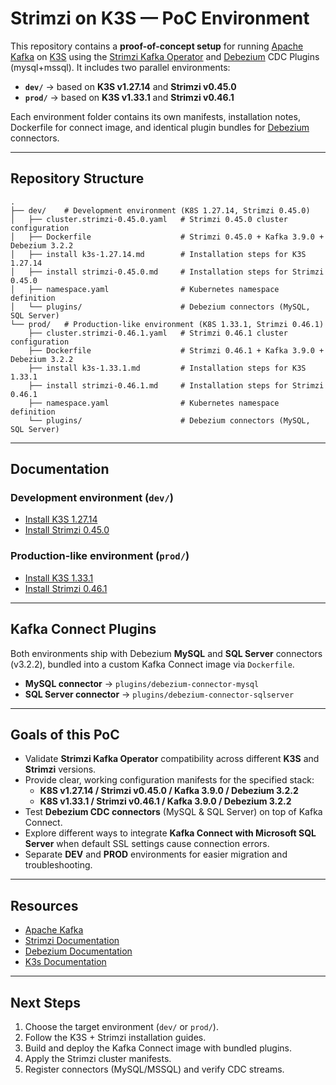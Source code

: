 # Strimzi on K3S — PoC Environment

This repository contains a **proof-of-concept setup** for running [Apache Kafka](https://kafka.apache.org/) on [K3S](https://k3s.io/) using the [Strimzi Kafka Operator](https://strimzi.io/) and [Debezium](https://debezium.io/releases/3.2/) CDC Plugins (mysql+mssql).
It includes two parallel environments:

- **`dev/`** → based on **K3S v1.27.14** and **Strimzi v0.45.0**  
- **`prod/`** → based on **K3S v1.33.1** and **Strimzi v0.46.1**

Each environment folder contains its own manifests, installation notes, Dockerfile for connect image, and identical plugin bundles for [Debezium](https://debezium.io/releases/3.2/) connectors.

---

## Repository Structure

```
.
├── dev/    # Development environment (K8S 1.27.14, Strimzi 0.45.0)
│   ├── cluster.strimzi-0.45.0.yaml   # Strimzi 0.45.0 cluster configuration
│   ├── Dockerfile                    # Strimzi 0.45.0 + Kafka 3.9.0 + Debezium 3.2.2
│   ├── install k3s-1.27.14.md        # Installation steps for K3S 1.27.14
│   ├── install strimzi-0.45.0.md     # Installation steps for Strimzi 0.45.0
│   ├── namespace.yaml                # Kubernetes namespace definition
│   └── plugins/                      # Debezium connectors (MySQL, SQL Server)
└── prod/   # Production-like environment (K8S 1.33.1, Strimzi 0.46.1)
    ├── cluster.strimzi-0.46.1.yaml   # Strimzi 0.46.1 cluster configuration
    ├── Dockerfile                    # Strimzi 0.46.1 + Kafka 3.9.0 + Debezium 3.2.2
    ├── install k3s-1.33.1.md         # Installation steps for K3S 1.33.1
    ├── install strimzi-0.46.1.md     # Installation steps for Strimzi 0.46.1
    ├── namespace.yaml                # Kubernetes namespace definition
    └── plugins/                      # Debezium connectors (MySQL, SQL Server)
```

---

## Documentation

### Development environment (`dev/`)
- [Install K3S 1.27.14](dev/install%20k3s-1.27.14.md)  
- [Install Strimzi 0.45.0](dev/install%20strimzi-0.45.0.md)  

### Production-like environment (`prod/`)
- [Install K3S 1.33.1](prod/install%20k3s-1.33.1.md)  
- [Install Strimzi 0.46.1](prod/install%20strimzi-0.46.1.md)  

---

## Kafka Connect Plugins

Both environments ship with Debezium **MySQL** and **SQL Server** connectors (v3.2.2), bundled into a custom Kafka Connect image via `Dockerfile`.

- **MySQL connector** → `plugins/debezium-connector-mysql`  
- **SQL Server connector** → `plugins/debezium-connector-sqlserver`

---

## Goals of this PoC

- Validate **Strimzi Kafka Operator** compatibility across different **K3S** and **Strimzi** versions.  
- Provide clear, working configuration manifests for the specified stack:
  - **K8S v1.27.14 / Strimzi v0.45.0 / Kafka 3.9.0 / Debezium 3.2.2**
  - **K8S v1.33.1  / Strimzi v0.46.1 / Kafka 3.9.0 / Debezium 3.2.2**
- Test **Debezium CDC connectors** (MySQL & SQL Server) on top of Kafka Connect.  
- Explore different ways to integrate **Kafka Connect with Microsoft SQL Server** when default SSL settings cause connection errors.
- Separate **DEV** and **PROD** environments for easier migration and troubleshooting.

---

## Resources

- [Apache Kafka](https://kafka.apache.org/documentation/)  
- [Strimzi Documentation](https://strimzi.io/documentation/)  
- [Debezium Documentation](https://debezium.io/documentation/)  
- [K3s Documentation](https://docs.k3s.io/)  

---

## Next Steps

1. Choose the target environment (`dev/` or `prod/`).  
2. Follow the K3S + Strimzi installation guides.  
3. Build and deploy the Kafka Connect image with bundled plugins.  
4. Apply the Strimzi cluster manifests.  
5. Register connectors (MySQL/MSSQL) and verify CDC streams.
